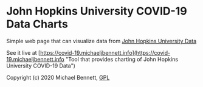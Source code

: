 John Hopkins University COVID-19 Data Charts 
=============================================

Simple web page that can visualize data from [John Hopkins University Data]("https://github.com/CSSEGISandData/COVID-19")

See it live at [https://covid-19.michaeljbennett.info](https://covid-19.michaeljbennett.info "Tool that provides charting of John Hopkins University COVID-19 Data") 

Copyright (c) 2020 Michael Bennett,
[GPL](./LICENSE "GPL-3.0")
